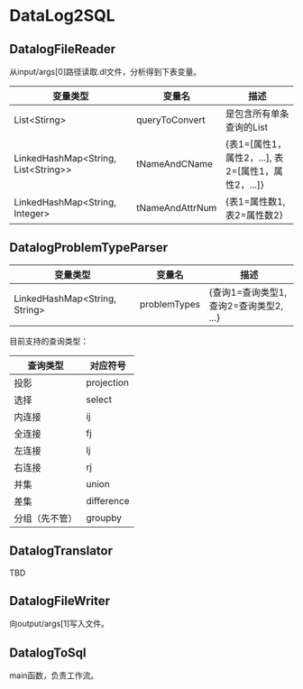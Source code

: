 # DataLog2SQL

## DatalogFileReader

从input/args[0]路径读取.dl文件，分析得到下表变量。

| 变量类型                                | 变量名          | 描述                                                  |
| --------------------------------------- | --------------- | ----------------------------------------------------- |
| List\<Stirng\>                          | queryToConvert  | 是包含所有单条查询的List                              |
| LinkedHashMap\<String, List\<String\>\> | tNameAndCName   | {表1=\[属性1，属性2，...\], 表2=\[属性1，属性2，...]} |
| LinkedHashMap<String, Integer>          | tNameAndAttrNum | {表1=属性数1, 表2=属性数2}                            |

### 

## DatalogProblemTypeParser

| 变量类型                        | 变量名       | 描述                                    |
| ------------------------------- | ------------ | --------------------------------------- |
| LinkedHashMap\<String, String\> | problemTypes | {查询1=查询类型1, 查询2=查询类型2, ...} |

目前支持的查询类型：

| 查询类型       | 对应符号   |
| -------------- | ---------- |
| 投影           | projection |
| 选择           | select     |
| 内连接         | ij         |
| 全连接         | fj         |
| 左连接         | lj         |
| 右连接         | rj         |
| 并集           | union      |
| 差集           | difference |
| 分组（先不管） | groupby    |



## DatalogTranslator

TBD



## DatalogFileWriter

向output/args[1]写入文件。



## DatalogToSql

main函数，负责工作流。

